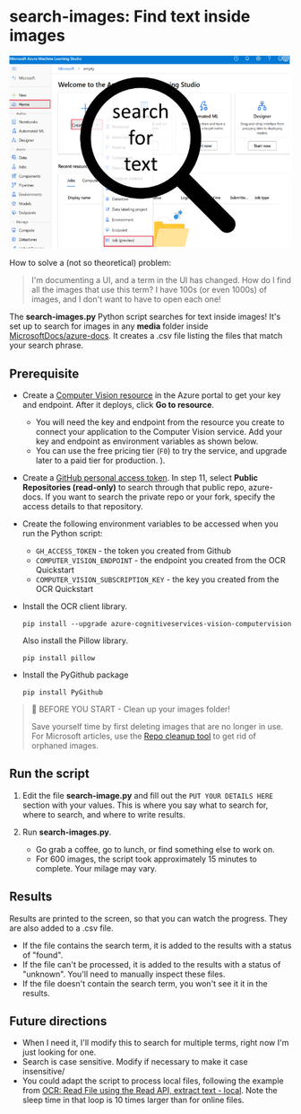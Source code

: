 # search-images: Find text inside images

![search-images](media/search-for-text.png)

How to solve a (not so theoretical) problem:

> I'm documenting a UI, and a term in the UI has changed.  How do I find all the images that use this term?  I have 100s (or even 1000s) of images, and I don't want to have to open each one!

The **search-images.py** Python script searches for text inside images! It's set up to search for images in any **media** folder inside [MicrosoftDocs/azure-docs](https://github.com/MicrosoftDocs/azure-docs).  It creates a .csv file listing the files that match your search phrase.  

## Prerequisite

* Create a [Computer Vision resource](https://portal.azure.com/#create/Microsoft.CognitiveServicesComputerVision) in the Azure portal to get your key and endpoint. After it deploys, click **Go to resource**.

    * You will need the key and endpoint from the resource you create to connect your application to the Computer Vision service. Add your key and endpoint as environment variables as shown below.
    * You can use the free pricing tier (`F0`) to try the service, and upgrade later to a paid tier for production.
).  


* Create a [GitHub personal access token](https://docs.github.com/en/authentication/keeping-your-account-and-data-secure/creating-a-personal-access-token). In step 11, select **Public Repositories (read-only)** to search through that public repo, azure-docs.  If you want to search the private repo or your fork, specify the access details to that repository. 

* Create the following environment variables to be accessed when you run the Python script:
    * `GH_ACCESS_TOKEN` - the token you created from Github
    * `COMPUTER_VISION_ENDPOINT` - the endpoint you created from the OCR Quickstart
    * `COMPUTER_VISION_SUBSCRIPTION_KEY` - the key you created from the OCR Quickstart

* Install the OCR client library.

    ```console
    pip install --upgrade azure-cognitiveservices-vision-computervision
    ```

    Also install the Pillow library.

    ```console
    pip install pillow
    ``` 

* Install the PyGithub package

    ```console
    pip install PyGithub  
    ```
    
> 📘 BEFORE YOU START - Clean up your images folder!
> 
> Save yourself time by first deleting images that are no longer in use.  For Microsoft articles, use the [Repo cleanup tool](https://review.learn.microsoft.com/help/contribute/clean-repo-tool?branch=main) to get rid of orphaned images.

## Run the script

1. Edit the file **search-image.py** and fill out the `PUT YOUR DETAILS HERE` section with your values.  This is where you say what to search for, where to search, and where to write results.

1. Run **search-images.py**.
    * Go grab a coffee, go to lunch, or find something else to work on.  
    * For 600 images, the script took approximately 15 minutes to complete. Your milage may vary.

## Results

Results are printed to the screen, so that you can watch the progress.  They are also added to a .csv file.

* If the file contains the search term, it is added to the results with a status of "found".
* If the file can't be processed, it is added to the results with a status of "unknown".  You'll need to manually inspect these files.
* If the file doesn't contain the search term, you won't see it it in the results.


## Future directions

* When I need it, I'll modify this to search for multiple terms, right now I'm just looking for one.
* Search is case sensitive.  Modify if necessary to make it case insensitive/
* You could adapt the script to process local files, following the example from [OCR: Read File using the Read API, extract text - local](https://github.com/Azure-Samples/cognitive-services-quickstart-code/blob/master/python/ComputerVision/ComputerVisionQuickstart.py#L99). Note the sleep time in that loop is 10 times larger than for online files. 
